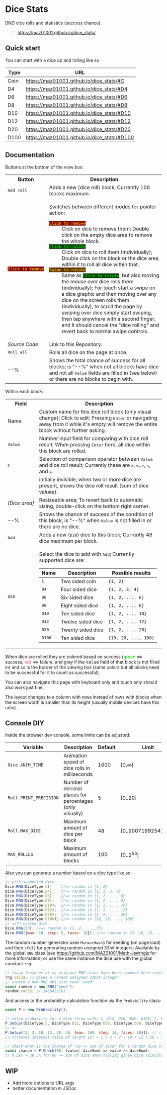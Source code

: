# Dice Stats

DND dice rolls and statistics (success chance).

> <https://maz01001.github.io/dice_stats/>

## Quick start

You can start with a dice up and rolling like so

| Type | URL                                           |
| ---- | --------------------------------------------- |
| Coin | <https://maz01001.github.io/dice_stats/#C>    |
| D4   | <https://maz01001.github.io/dice_stats/#D4>   |
| D6   | <https://maz01001.github.io/dice_stats/#D6>   |
| D8   | <https://maz01001.github.io/dice_stats/#D8>   |
| D10  | <https://maz01001.github.io/dice_stats/#D10>  |
| D12  | <https://maz01001.github.io/dice_stats/#D12>  |
| D20  | <https://maz01001.github.io/dice_stats/#D20>  |
| D100 | <https://maz01001.github.io/dice_stats/#D100> |

## Documentation

Buttons at the bottom of the view box:

<table>
   <tr><th>Button</th>                  <th>Description</th></tr>
   <tr><td><kbd>Add&nbsp;roll</kbd></td><td>Adds a new (dice roll) block; Currently 100 blocks maximum.</td></tr>
   <tr>
      <td><kbd style="background-color:#800;color:#ff0">Click&nbsp;to&nbsp;remove</kbd></td>
      <td>
         <p>Switches between different modes for pointer action:</p>
         <dl>
            <dt><kbd style="background-color:#800;color:#ff0">Click&nbsp;to&nbsp;remove</kbd></dt>
            <dd>Click on dice to remove them; Double click on the empty dice area to remove the whole block.</dd>
            <dt><kbd style="background-color:#040;color:#0f0">Click&nbsp;to&nbsp;rotate</kbd></dt>
            <dd>Click on dice to roll them (individually); Double click on the block or the dice area within it to roll all dice within that.</dd>
            <dt><kbd style="background-color:#630;color:#ff0">Swipe&nbsp;to&nbsp;rotate</kbd></dt>
            <dd>
               Same as <kbd style="background-color:#040;color:#0f0">Click&nbsp;to&nbsp;rotate</kbd>, but also moving the mouse over dice rolls them (individually);
               For touch start a swipe on a dice graphic and then moving over any dice on the screen rolls them (individually),
               to scroll the page by swiping over dice simply start swiping, then tap anywhere with a second finger,
               and it should cancel the "dice rolling" and revert back to normal swipe controls.
            </dd>
         </dl>
      </td>
   </tr>
   <tr><td><i>Source Code</i></td>      <td>Link to this Repository.</td></tr>
   <tr><td><kbd>Roll&nbsp;all</kbd></td><td>Rolls all dice on the page at once.</td></tr>
   <tr><td>--%</td>                     <td>Shows the total chance of success for all blocks; is "--%" when not all blocks have dice and not all <kbd>Value</kbd> fields are filled in (see below) or there are no blocks to begin with.</td></tr>
</table>

Within each block:

<table>
   <tr><th>Field</th>                  <th>Description</th></tr>
   <tr><td>Name</td>                   <td>Custom name for this dice roll block (only visual change); Click to edit; Pressing <kbd>Enter</kbd> or navigating away from it while it's empty will remove the entire block without further asking.</td></tr>
   <tr><td><kbd>Value</kbd></td>       <td>Number input field for comparing with dice roll result; When pressing <kbd>Enter</kbd> here, all dice within this block are rolled.</td></tr>
   <tr><td><kbd>&ge;</kbd></td>        <td>Selection of comparison operator between <kbd>Value</kbd> and dice roll result; Currently these are <kbd>&ge;</kbd>, <kbd>&le;</kbd>, <kbd>&gt;</kbd>, <kbd>&lt;</kbd>, and <kbd>=</kbd>.</td></tr>
   <tr><td></td>                       <td>initially invisible, when two or more dice are present, shows the dice roll result (sum of dice values).</td></tr>
   <tr><td><i>[Dice&nbsp;area]</i></td><td>Resizeable area; To revert back to automatic sizing, double-click on the bottom right corner.</td></tr>
   <tr><td>--%</td>                    <td>Shows the chance of success of the condition of this block; is "--%" when <kbd>Value</kbd> is not filled in or there are no dice.</td></tr>
   <tr><td><kbd>Add</kbd></td>         <td>Adds a new (<kbd>D20</kbd>) dice to this block; Currently 48 dice maximum per block.</td></tr>
   <tr>
      <td><kbd>D20</kbd></td>
      <td><p>Select the dice to add with <kbd>Add</kbd>; Currently supported dice are:</p>

   | Name            | Description       | Possible results     |
   | --------------- | ----------------- | -------------------- |
   | <kbd>C</kbd>    | Two sided coin    | `{1, 2}`             |
   | <kbd>D4</kbd>   | Four sided dice   | `{1, 2, 3, 4}`       |
   | <kbd>D6</kbd>   | Six sided dice    | `{1, 2, ..., 6}`     |
   | <kbd>D8</kbd>   | Eight sided dice  | `{1, 2, ..., 8}`     |
   | <kbd>D10</kbd>  | Ten sided dice    | `{1, 2, ..., 10}`    |
   | <kbd>D12</kbd>  | Twelve sided dice | `{1, 2, ..., 12}`    |
   | <kbd>D20</kbd>  | Twenty sided dice | `{1, 2, ..., 20}`    |
   | <kbd>D100</kbd> | Ten sided dice    | `{10, 20, ..., 100}` |

   </td>
   </tr>
</table>

When dice are rolled they are colored based on success (<span style="color:#0c0">green</span> &iff; success, <span style="color:#f44">red</span> &iff; failure, and grey if the <kbd>Value</kbd> field of that block is not filled in)
and so is the border of the viewing box (same colors but all blocks need to be successful for it to count as successful).

You can also navigate this page with keyboard only and touch only should also work just fine.

The layout changes to a column with rows instead of rows with blocks when the screen width is smaller than its height (usually mobile devices have this ratio).

## Console DIY

Inside the browser dev console, some limits can be adjusted:

| Variable               | Description                                              | Default | Limit                             |
| ---------------------- | -------------------------------------------------------- | ------- | --------------------------------- |
| `Dice.ANIM_TIME`       | Animation speed of dice rolls in milliseconds            | 1000    | &lbrack;0,&infin;&lbrack;         |
| `Roll.PRINT_PRECISION` | Number of decimal places for percentages (only visually) | 5       | &lbrack;0..20&rbrack;             |
| `Roll.MAX_DICE`        | Maximum amount of dice per block                         | 48      | &lbrack;0..90071992547409&rbrack; |
| `MAX_ROLLLS`           | Maximum amount of blocks                                 | 100     | &lbrack;0..2<sup>53</sup>&lbrack; |

Also you can generate a number based on a dice type like so:

```javascript
// with supported dice
Dice.RNG(DiceType.C);    //=> random in {1, 2}
Dice.RNG(DiceType.D4);   //=> random in {1, 2, 3, 4}
Dice.RNG(DiceType.D6);   //=> random in {1, 2, ..., 6}
Dice.RNG(DiceType.D8);   //=> random in {1, 2, ..., 8}
Dice.RNG(DiceType.D10);  //=> random in {1, 2, ..., 10}
Dice.RNG(DiceType.D12);  //=> random in {1, 2, ..., 12}
Dice.RNG(DiceType.D20);  //=> random in {1, 2, ..., 20}
Dice.RNG(DiceType.D100); //=> random in {10, 20, ..., 100}
// with custom dice
Dice.RNG(33); //=> random in {1, 2, ..., 33}
Dice.RNG({max: 50, step: 5, faces: 10}); //=> random in {5, 10, 15, ..., 50}
```

The random number generator uses `MurmurHash3` for seeding (on page load) and then `sfc32` for generating random unsigned 32bit integers;
Available by the global `RNG` class (see <https://github.com/MAZ01001/Math-Js#rngjs> for more information) or use the same instance the dice use with the global constant `rng`.

```javascript
// (many features of my original RNG class have been removed here since they weren't needed)
rng.val32; // gives a random unsigned 32bit integer
// create a new RNG obj with seed "seed"
const random = new RNG("seed");
random.val32; // 2460423161
```

And access to the probability-calculation function via the `Probability` class:

```javascript
const P = new Probability();

// setup probabiity for a dice throw with: C, D12, D20, D20, D100, C, D10
P.Setup([DiceType.C, DiceType.D12, DiceType.D20, DiceType.D20, DiceType.D100, DiceType.C, DiceType.D10]);
// or
P.Setup([2, 2, 10, 12, 20, 20, {max: 100, step: 10, faces: 10}]); // (slightly faster in ascending order)
// (creates internal table of length 167 = 1 + 2 + 2 + 10 + 12 + 20 + 20 + 100)

// check what is the chance of "80 >= sum of dice" for a random dice roll
const chance = P.Check(80, (value, diceSum) => value >= diceSum);
// 0.395 → 39.5% for 80 >= sum of dice when rolling given dice (simultaneously)
```

## WIP

- Add more options to URL args
- better documentation in JSDoc
